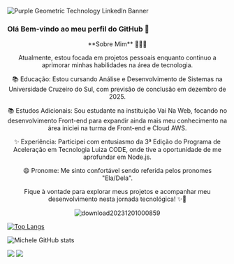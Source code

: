  ![Purple Geometric Technology LinkedIn Banner](https://github.com/micoliveira/micoliveira/assets/87742551/f37abcbe-e154-43b8-960e-750751001156)


### Olá Bem-vindo ao meu perfil do GitHub 👋


<div align="center">
**Sobre Mim** 👩🏻‍💻

Atualmente, estou focada em projetos pessoais enquanto continuo a aprimorar minhas habilidades na área de tecnologia. 

📚 Educação: Estou cursando Análise e Desenvolvimento de Sistemas na Universidade Cruzeiro do Sul, com previsão de conclusão em dezembro de 2025.

📚 Estudos Adicionais: Sou estudante na instituição Vai Na Web, focando no desenvolvimento Front-end para expandir ainda mais meu conhecimento na área iniciei na turma de Front-end e Cloud AWS.

✨ Experiência: Participei com entusiasmo da 3ª Edição do Programa de Aceleração em Tecnologia Luiza CODE, onde tive a oportunidade de me aprofundar em Node.js.

😄 Pronome: Me sinto confortável sendo referida pelos pronomes "Ela/Dela".

Fique à vontade para explorar meus projetos e acompanhar meu desenvolvimento nesta jornada tecnológica! ✨🚀




![download20231201000859](https://github.com/micoliveira/micoliveira/assets/87742551/55c55de0-0c77-4093-9733-c5c13f9d8722)

</div>


<a href="https://github.com/micoliveira/github-readme-stats">
  <img src="https://github-readme-stats.vercel.app/api/top-langs/?username=micoliveira&langs_count=8" alt="Top Langs" />
</a>


![Michele GitHub stats](https://github-readme-stats.vercel.app/api?username=micoliveira&show_icons=true&theme=dracula)


<a href = "mailto:mariamichelep@gmail.com"><img src="https://img.shields.io/badge/-Gmail-%23333?style=for-the-badge&logo=gmail&logoColor=white" target="_blank"></a>
  <a href="https://www.linkedin.com/in/michele-oliveira-969218122/" target="_blank"><img src="https://img.shields.io/badge/-LinkedIn-%230077B5?style=for-the-badge&logo=linkedin&logoColor=white" target="_blank"></a> 
  
 

 
